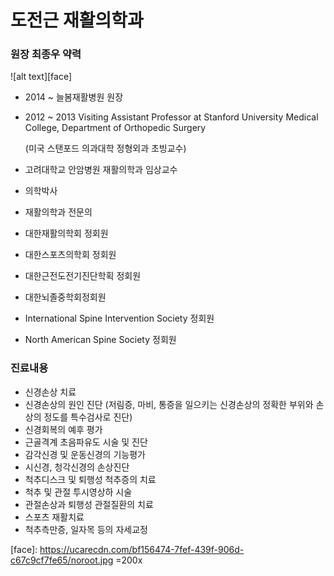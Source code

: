 # 도전근 재활의학과 
### 원장 최종우 약력

![alt text][face]

- 2014 ~ 늘봄재활병원 원장
- 2012 ~ 2013 Visiting Assistant Professor at Stanford University Medical College, Department of Orthopedic Surgery

   (미국 스탠포드 의과대학 정형외과 초빙교수)
- 고려대학교 안암병원 재활의학과 임상교수 
- 의학박사
- 재활의학과 전문의 
- 대한재활의학회 정회원
- 대한스포츠의학회 정회원
- 대한근전도전기진단학획 정회원
- 대한뇌졸중학회정회원
- International Spine Intervention Society 정회원
- North American Spine Society 정회원

### 진료내용
- 신경손상 치료
- 신경손상의 원인 진단 (저림증, 마비, 통증을 일으키는 신경손상의 정확한 부위와 손상의 정도를 특수검사로 진단)
- 신경회복의 예후 평가
- 근골격계 초음파유도 시술 및 진단 
- 감각신경 및 운동신경의 기능평가
- 시신경, 청각신경의 손상진단
- 척추디스크 및 퇴행성 척추증의 치료
- 척추 및 관절 투시영상하 시술
- 관절손상과 퇴행성 관절질환의 치료
- 스포츠 재활치료
- 척추측만증, 일자목 등의 자세교정

[face]: https://ucarecdn.com/bf156474-7fef-439f-906d-c67c9cf7fe65/noroot.jpg =200x